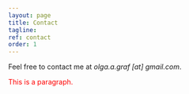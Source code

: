 ```yaml
---
layout: page
title: Contact
tagline: 
ref: contact
order: 1
---
```


Feel free to contact me at *olga.a.graf [at] gmail.com*.
<p style="color:red">This is a paragraph.</p>



<!---
[Go to the Home Page]({{ '/' | absolute_url }})
![image](/assets/images/numbers14.jpg)
-->
